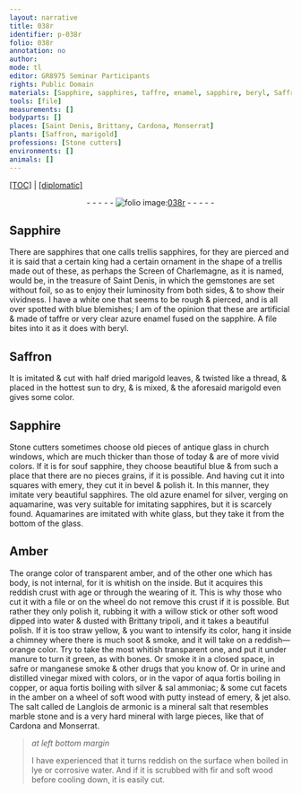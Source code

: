 ```yaml
---
layout: narrative
title: 038r
identifier: p-038r
folio: 038r
annotation: no
author:
mode: tl
editor: GR8975 Seminar Participants
rights: Public Domain
materials: [Sapphire, sapphires, taffre, enamel, sapphire, beryl, Saffron, glass, emery, silver, Aquamarines, Amber, amber, willow, water, tripoli, soot, manure, safre, manganese, urine, distilled vinegar, aqua fortis, copper, sal ammoniac, soft wood, putty, jet, marble, lye, corrosive water, fir]
tools: [file]
measurements: []
bodyparts: []
places: [Saint Denis, Brittany, Cardona, Monserrat]
plants: [Saffron, marigold]
professions: [Stone cutters]
environments: []
animals: []
---
```


<p><a href="{{ site.baseurl }}/translation/">[TOC]</a> | <a href="{{ site.baseurl }}/texts/p-038r_tc/">[diplomatic]</a></p><div class="folio" align="center">- - - - - <a href="http://gallica.bnf.fr/ark:/12148/btv1b10500001g/f81.image" target="_blank"><img src="https://cu-mkp.github.io/2017-workshop-edition/assets/photo-icon.png" alt="folio image: " style="display:inline-block; margin-bottom:-3px;"/>038r</a> - - - - - </div>  
  

## <span class="m">Sapphire</span>

 
There are <span class="m">sapphires</span> that one calls trellis <span class="sup">sapphires</span>, for they are pierced and it is said that a certain king had a certain ornament in the shape of a trellis made out of these, as perhaps the Screen of Charlemagne, as it is named, would be, in the treasure of <span class="pl">Saint Denis</span>, in which the gemstones are set without foil, so as to enjoy their luminosity from both sides, & to show their vividness. I have a white one that seems to be rough & pierced, and is all over spotted with blue blemishes; I am of the opinion that these are artificial & made of <span class="m">taffre</span> or very clear azure <span class="m">enamel</span> fused on the <span class="m">sapphire</span>. <span class="add">A <span class="tl">file</span> bites into it as it does with <span class="m">beryl</span>.</span>
 
 
  

## <span class="m"><span class="pa">Saffron</span></span>

 
It is imitated & cut with half dried <span class="pa">marigold</span> leaves, & twisted like a thread, & placed in the hottest sun to dry, & is mixed, & the aforesaid <span class="pa">marigold</span> even gives some color.
 
 
  

## <span class="m">Sapphire</span>

 
<span class="pro">Stone cutters</span> sometimes choose old pieces of antique <span class="m">glass</span> in church windows, which are much thicker than those of today & are of more vivid colors. If it is for <span class="del">souf</span> <span class="m">sapphire</span>, they choose beautiful blue & from such a place that there are no <span class="del">pieces</span> grains, if it is possible. And having cut it into squares with <span class="m">emery</span>, they cut it in bevel & polish it. In this manner, they imitate very beautiful <span class="m">sapphires</span>. The old azure <span class="m">enamel</span> for <span class="m">silver</span>, verging on aquamarine, was very suitable for imitating <span class="m">sapphires</span>, but it is scarcely found. <span class="m">Aquamarines</span> are imitated with white <span class="m">glass</span>, but they take it from the bottom of the glass.
 
 
  

## <span class="m">Amber</span>

 
The orange color of transparent <span class="m">amber</span>, and of the other one which has body, is not internal, for it is whitish on the inside. But it acquires this reddish crust with age or through the wearing of it. This is why those who cut it with a file or on the wheel do not remove this crust if it is possible. But rather they only polish it, rubbing it with a <span class="m">willow</span> stick or other soft wood dipped into <span class="m">water</span> & dusted with <span class="pl">Brittany</span> <span class="m">tripoli</span>, and it takes a beautiful polish. If it is too straw yellow, & you want to intensify its color, hang it inside a chimney where there is much <span class="m">soot</span> & smoke, and it will take on a reddish—orange color. Try to take the most whitish transparent one, and put it under <span class="m">manure</span> to turn it green, as with bones. Or smoke it in a closed space, in <span class="m">safre</span> or <span class="m">manganese</span> smoke & other drugs that you know of. Or in <span class="m">urine</span> and <span class="m">distilled vinegar</span> mixed with colors, or in the vapor of <span class="m">aqua fortis</span> boiling in <span class="m">copper</span>, or <span class="m">aqua fortis</span> boiling with <span class="m">silver</span> & <span class="m">sal ammoniac</span>; & some cut facets in the <span class="m">amber</span> on a wheel of <span class="m">soft wood</span> with <span class="m">putty</span> instead of <span class="m">emery</span>, & <span class="m">jet</span> also. The salt called de Langlois de armonic is a mineral salt that resembles <span class="m">marble</span> stone and is a very hard mineral with large pieces, like that of <span class="pl">Cardona</span> and <span class="pl">Monserrat</span>.
 
> *at left bottom margin*
> 
> 
>   I have experienced that it turns reddish on the surface when boiled in <span class="m">lye</span> or <span class="m">corrosive water</span>. And if it is scrubbed with <span class="m">fir</span> and <span class="m">soft wood</span> before cooling down, it is easily cut.
 
